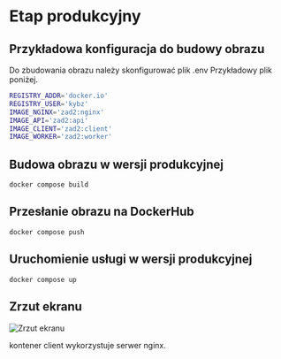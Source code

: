 # Etap produkcyjny

## Przykładowa konfiguracja do budowy obrazu 
Do zbudowania obrazu należy skonfigurować plik .env
Przykładowy plik poniżej.
```sh
REGISTRY_ADDR='docker.io'
REGISTRY_USER='kybz'
IMAGE_NGINX='zad2:nginx'
IMAGE_API='zad2:api'
IMAGE_CLIENT='zad2:client'
IMAGE_WORKER='zad2:worker'
```

## Budowa obrazu w wersji produkcyjnej
`docker compose build`

## Przesłanie obrazu na DockerHub
`docker compose push`

## Uruchomienie usługi w wersji produkcyjnej
`docker compose up`

## Zrzut ekranu

![Zrzut ekranu](./Screenshots/etap_prdukcyjny.png)

kontener client wykorzystuje serwer nginx.
